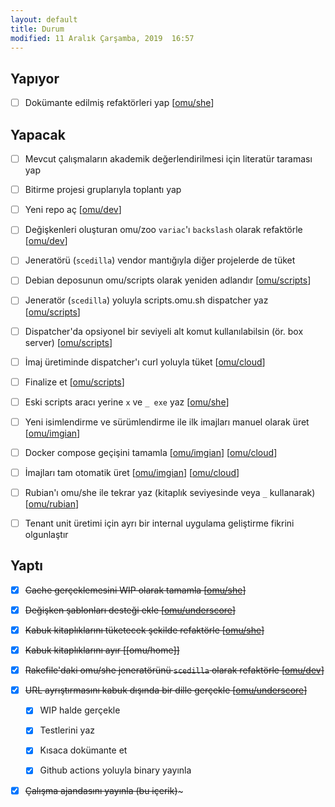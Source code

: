 ```yaml
---
layout: default
title: Durum
modified: 11 Aralık Çarşamba, 2019  16:57
---
```


Yapıyor
-------

- [ ] Dokümante edilmiş refaktörleri yap [[omu/she]]

Yapacak
-------

- [ ] Mevcut çalışmaların akademik değerlendirilmesi için literatür taraması yap

- [ ] Bitirme projesi gruplarıyla toplantı yap

- [ ] Yeni repo aç [[omu/dev]]

- [ ] Değişkenleri oluşturan omu/zoo `variac`'ı `backslash` olarak refaktörle [[omu/dev]]

- [ ] Jeneratörü (`scedilla`) vendor mantığıyla diğer projelerde de tüket

- [ ] Debian deposunun omu/scripts olarak yeniden adlandır [[omu/scripts]]

- [ ] Jeneratör (`scedilla`) yoluyla scripts.omu.sh dispatcher yaz [[omu/scripts]]

- [ ] Dispatcher'da opsiyonel bir seviyeli alt komut kullanılabilsin (ör. box server) [[omu/scripts]]

- [ ] İmaj üretiminde dispatcher'ı curl yoluyla tüket [[omu/cloud]]

- [ ] Finalize et [[omu/scripts]]

- [ ] Eski scripts aracı yerine `x` ve `_ exe` yaz [[omu/she]]

- [ ] Yeni isimlendirme ve sürümlendirme ile ilk imajları manuel olarak üret [[omu/imgian]]

- [ ] Docker compose geçişini tamamla [[omu/imgian]] [[omu/cloud]]

- [ ] İmajları tam otomatik üret [[omu/imgian]] [[omu/cloud]]

- [ ] Rubian'ı omu/she ile tekrar yaz (kitaplık seviyesinde veya `_` kullanarak) [[omu/rubian]]

- [ ] Tenant unit üretimi için ayrı bir internal uygulama geliştirme fikrini olgunlaştır

Yaptı
-------

- [X] ~~Cache gerçeklemesini WIP olarak tamamla [[omu/she]]~~

- [X] ~~Değişken şablonları desteği ekle [[omu/underscore]]~~

- [X] ~~Kabuk kitaplıklarını tüketecek şekilde refaktörle [[omu/she]]~~

- [X] ~~Kabuk kitaplıklarını ayır [[omu/home]]~~

- [X] ~~Rakefile'daki omu/she jeneratörünü `scedilla` olarak refaktörle [[omu/dev]]~~

- [X] ~~URL ayrıştırmasını kabuk dışında bir dille gerçekle [[omu/underscore]]~~

  + [X] WIP halde gerçekle

  + [X] Testlerini yaz

  + [X] Kısaca dokümante et

  + [X] Github actions yoluyla binary yayınla

- [X] ~~Çalışma ajandasını yayınla (bu içerik)~~~

[omu/cloud]:      https://github.com/omu/cloud
[omu/dev]:        https://github.com/omu/dev
[omu/imgian]:     https://github.com/omu/imgian
[omu/rubian]:     https://github.com/omu/rubian
[omu/scripts]:    https://github.com/omu/scripts
[omu/she]:        https://github.com/omu/home
[omu/she]:        https://github.com/omu/she
[omu/underscore]: https://github.com/omu/underscore
